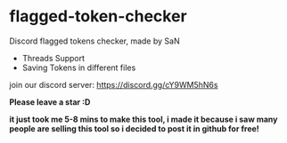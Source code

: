 # flagged-token-checker
Discord flagged tokens checker, made by SaN


- Threads Support
- Saving Tokens in different files

join our discord server: https://discord.gg/cY9WM5hN6s

**Please leave a star :D**

**it just took me 5-8 mins to make this tool, i made it because i saw many people are selling this tool so i decided to post it in github for free!**
